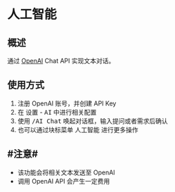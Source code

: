 # 人工智能

## 概述

通过 [OpenAI](https://openai.com/) Chat API 实现文本对话。

## 使用方式

1. 注册 OpenAI 账号，并创建 API Key
2. 在 <kbd>设置</kbd>​ - <kbd>AI</kbd>​ 中进行相关配置
3. 使用 <kbd>/AI Chat</kbd>​ 唤起对话框，输入提问或者需求后确认
4. 也可以通过块标菜单 <kbd>人工智能</kbd>​ 进行更多操作

## ​#注意#​

* 该功能会将相关文本发送至 OpenAI
* 调用 OpenAI API 会产生一定费用

